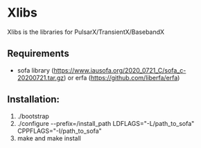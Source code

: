 # Xlibs

Xlibs is the libraries for PulsarX/TransientX/BasebandX

## Requirements
- sofa library (https://www.iausofa.org/2020_0721_C/sofa_c-20200721.tar.gz) or erfa (https://github.com/liberfa/erfa)

## Installation:
1) ./bootstrap
2) ./configure --prefix=/install\_path LDFLAGS="-L/path_to_sofa" CPPFLAGS="-I/path_to_sofa"
3) make and make install
